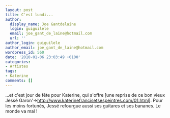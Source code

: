 ```yaml
---
layout: post
title: C'est lundi...
author:
  display_name: Joe Gantdelaine
  login: guiguilele
  email: joe_gant_de_laine@hotmail.com
  url: ''
author_login: guiguilele
author_email: joe_gant_de_laine@hotmail.com
wordpress_id: 560
date: '2010-01-06 23:03:49 +0100'
categories:
- Artistes
tags:
- Katerine
comments: []
---
```

...et c'est jour de fête pour Katerine, qui s'offre [une reprise de ce bon vieux Jessé Garon'->http://www.katerinefrancisetsespeintres.com/01.html]. Pour les moins fortunés, Jessé refourgue aussi ses guitares et ses bananes. Le monde va mal !
